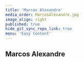 ```yaml
---
title: 'Marcos Alexandre'
media_order: MarcosAlexandre.jpg
image_align: right
published: true
hide_git_sync_repo_link: true
menu: 'Easy Content'
---
```


## Marcos Alexandre